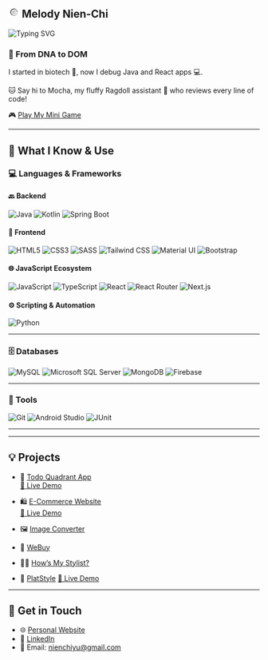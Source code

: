 ## <img width="22px" src="https://raw.githubusercontent.com/Melodieeee/Melodieeee/4f7ced59ed5f4e486cc3b2b4e400b1e8cf313a34/resource/fav.png" /> Melody Nien-Chi
  <img src="https://readme-typing-svg.demolab.com?font=Fira+Code&weight=500&pause=1000&color=F78DA7&center=true&vCenter=true&multiline=true&width=600&height=100&lines=Hi%2C+I'm+Melody+%F0%9F%91%8B;Full-Stack+Developer+%7C+Creative+Thinker;Loves+Code+%26+Teaching+Tech!" alt="Typing SVG" />

### 🧬 From DNA to DOM
I started in biotech 🔬, now I debug Java and React apps 💻.

🐱 Say hi to Mocha, my fluffy Ragdoll assistant 🐾 who reviews every line of code!

🎮 [Play My Mini Game](https://melodieeee.github.io/catch-the-cat)

---

## 🧠 What I Know & Use

### 💻 Languages & Frameworks

#### 🔙 Backend
![Java](https://img.shields.io/badge/Java-007396?style=for-the-badge&logo=java&logoColor=white)
![Kotlin](https://img.shields.io/badge/Kotlin-0095D5?style=for-the-badge&logo=kotlin&logoColor=white)
![Spring Boot](https://img.shields.io/badge/Spring%20Boot-6DB33F?style=for-the-badge&logo=spring-boot&logoColor=white)

#### 🎨 Frontend
![HTML5](https://img.shields.io/badge/HTML5-E34F26?style=for-the-badge&logo=html5&logoColor=white)
![CSS3](https://img.shields.io/badge/CSS3-1572B6?style=for-the-badge&logo=css3&logoColor=white)
![SASS](https://img.shields.io/badge/SASS-CC6699?style=for-the-badge&logo=sass&logoColor=white)
![Tailwind CSS](https://img.shields.io/badge/Tailwind_CSS-38B2AC?style=for-the-badge&logo=tailwind-css&logoColor=white)
![Material UI](https://img.shields.io/badge/MUI-007FFF?style=for-the-badge&logo=mui&logoColor=white)
![Bootstrap](https://img.shields.io/badge/Bootstrap-7952B3?style=for-the-badge&logo=bootstrap&logoColor=white)

#### 🌐 JavaScript Ecosystem
![JavaScript](https://img.shields.io/badge/JavaScript-F7DF1E?style=for-the-badge&logo=javascript&logoColor=black)
![TypeScript](https://img.shields.io/badge/TypeScript-3178C6?style=for-the-badge&logo=typescript&logoColor=white)
![React](https://img.shields.io/badge/React-20232A?style=for-the-badge&logo=react&logoColor=61DAFB)
![React Router](https://img.shields.io/badge/React_Router-CA4245?style=for-the-badge&logo=react-router&logoColor=white)
![Next.js](https://img.shields.io/badge/Next.js-000000?style=for-the-badge&logo=nextdotjs&logoColor=white)

#### ⚙️ Scripting & Automation
![Python](https://img.shields.io/badge/Python-3776AB?style=for-the-badge&logo=python&logoColor=white)

---

### 🗄️ Databases
![MySQL](https://img.shields.io/badge/MySQL-005C84?style=for-the-badge&logo=mysql&logoColor=white)
![Microsoft SQL Server](https://img.shields.io/badge/MSSQL-CC2927?style=for-the-badge&logo=microsoft-sql-server&logoColor=white)
![MongoDB](https://img.shields.io/badge/MongoDB-47A248?style=for-the-badge&logo=mongodb&logoColor=white)
![Firebase](https://img.shields.io/badge/Firebase-FFCA28?style=for-the-badge&logo=firebase&logoColor=black)

---

### 🔧 Tools
![Git](https://img.shields.io/badge/Git-F05032?style=for-the-badge&logo=git&logoColor=white)
![Android Studio](https://img.shields.io/badge/Android%20Studio-3DDC84?style=for-the-badge&logo=android-studio&logoColor=white)
![JUnit](https://img.shields.io/badge/JUnit-25A162?style=for-the-badge&logo=java&logoColor=white)

---
---

## 💡 Projects

- 🧭 [Todo Quadrant App](https://github.com/Melodieeee/todo-quadrant-app)  
  [🔗 Live Demo](https://todo-quadrant-app.vercel.app)

- 🛍️ [E-Commerce Website](https://github.com/Melodieeee/e-commerce-website)  
  [🔗 Live Demo](https://e-commerce-website-git-main-melodieeees-projects.vercel.app)

- 🖼️ [Image Converter](https://github.com/Melodieeee/image_converter)

- 🛒 [WeBuy](https://github.com/Melodieeee/WeBuy)

- 💇‍♀️ [How’s My Stylist?](https://github.com/Melodieeee/CSIS4175-HMS)

- 🎨 [PlatStyle](https://github.com/Melodieeee/PlatStyle)
  [🔗 Live Demo](https://platstyle.onrender.com)

---

## 🔗 Get in Touch

- 🌐 [Personal Website](http://Melodieeee.github.io/)
- 💼 [LinkedIn](https://www.linkedin.com/in/nien-chi-yu)
- 📧 Email: nienchiyu@gmail.com

